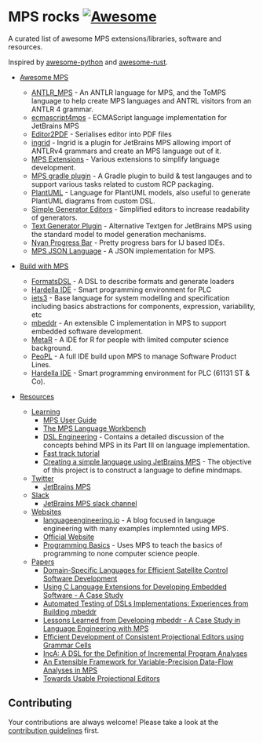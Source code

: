 # MPS rocks [![Awesome](https://cdn.rawgit.com/sindresorhus/awesome/d7305f38d29fed78fa85652e3a63e154dd8e8829/media/badge.svg)](https://github.com/sindresorhus/awesome)

A curated list of awesome MPS extensions/libraries, software and resources.

Inspired by [awesome-python](https://github.com/vinta/awesome-python/) and [awesome-rust](https://github.com/rust-unofficial/awesome-rust).

- [Awesome MPS](#awesome-MPS)
    - [ANTLR_MPS](https://github.com/CampagneLaboratory/ANTLR_MPS) - An ANTLR language for MPS, and the ToMPS language to help create MPS languages and ANTRL visitors from an ANTLR 4 grammar.
    - [ecmascript4mps](https://github.com/mar9000/ecmascript4mps) - ECMAScript language implementation for JetBrains MPS
    - [Editor2PDF](https://github.com/CampagneLaboratory/Editor2PDF) - Serialises editor into PDF files
    - [ingrid](https://github.com/premun/ingrid) - Ingrid is a plugin for JetBrains MPS allowing import of ANTLRv4 grammars and create an MPS language out of it.
    - [MPS Extensions](https://github.com/JetBrains/MPS-extensions) - Various extensions to simplify language development.
    - [MPS gradle plugin](https://github.com/mbeddr/mps-gradle-plugin) - A Gradle plugin to build & test langauges and to support various tasks related to custom RCP packaging.
    - [PlantUML](https://github.com/vjramirez/PlantUML) - Language for PlantUML models, also useful to generate PlantUML diagrams from custom DSL.
    - [Simple Generator Editors](https://github.com/coolya/mps-generator-editors) - Simplified editors to increase readability of generators.
    - [Text Generator Plugin](https://github.com/DSLFoundry/mps-plaintextgen) - Alternative Textgen for JetBrains MPS using the standard model to model generation mechanisms.
    - [Nyan Progress Bar](https://plugins.jetbrains.com/plugin/8575-nyan-progress-bar) - Pretty progress bars for IJ based IDEs. 
    - [MPS JSON Language](https://github.com/nkoester/mps-json) - A JSON implementation for MPS. 


- [Build with MPS](#build-with-mps)
    - [FormatsDSL](https://github.com/ftomassetti/FormatsDSL) - A DSL to describe formats and generate loaders
    - [Hardella IDE](https://hardella.com/en/) - Smart programming environment for PLC 
    - [iets3](https://github.com/iets3/iets3.opensource) - Base language for system modelling and specification including basics abstractions for  components, expression, variability, etc
    - [mbeddr](https://github.com/mbeddr/mbeddr.core) - An extensible C implementation in MPS to support embedded software development.
    - [MetaR](https://github.com/CampagneLaboratory/MetaR) - A IDE for R for people with limited computer science background.
    - [PeoPL](https://github.com/benbehringer/peopl) - A full IDE build upon MPS to manage Software Product Lines.
    - [Hardella IDE](https://hardella.com/en/?utm_content=bufferc3f54&utm_medium=social&utm_source=twitter.com&utm_campaign=buffer) - Smart programming environment for PLC (61131 ST & Co).
- [Resources](#resources)
    - [Learning](#learing)
        - [MPS User Guide](https://confluence.jetbrains.com/display/MPSD20173/MPS+User%27s+Guide)
        - [The MPS Language Workbench](http://campagnelab.org/publications/our-books/)
        - [DSL Engineering](http://dslbook.org/) - Contains a detailed discussion of the concepts behind MPS in its Part III on language implementation.
		- [Fast track tutorial](https://confluence.jetbrains.com/display/MPSD20173/Fast+Track+to+MPS)
		- [Creating a simple language using JetBrains MPS](https://dev.to/antoine/creating-a-simple-language-using-jetbrains-mps-c7d) - The objective of this project is to construct a language to define mindmaps.
    - [Twitter](#twitter)
        - [JetBrains MPS](https://twitter.com/jetbrains_mps)
	- [Slack](#slack)
        - [JetBrains MPS slack channel](http://slack-mps.jetbrains.com/)
    - [Websites](#websites)
        - [languageengineering.io](https://languageengineering.io) - A blog focused in language engineering with many examples implemnted using MPS.
        - [Official Website](https://www.jetbrains.com/mps/)
        - [Programming Basics](https://markusvoelter.github.io/ProgrammingBasics/) - Uses MPS to teach the basics of programming to none computer science people.
    - [Papers](#papers)
        - [Domain-Specific Languages for Efficient Satellite Control Software Development](http://mbeddr.com/files/dasia_wortmann.pdf)
        - [Using C Language Extensions for Developing Embedded Software - A Case Study](http://mbeddr.com/files/mbeddr-cs-oopsla2015-preprint.pdf)
        - [Automated Testing of DSLs Implementations: Experiences from Building mbeddr](http://mbeddr.com/files/sqj_2017.pdf)
        - [Lessons Learned from Developing mbeddr - A Case Study in Language Engineering with MPS](http://mbeddr.com/files/sosym_2017.pdf)
        - [Efficient Development of Consistent Projectional Editors using Grammar Cells](http://mbeddr.com/files/gc-sle.pdf)
        - [IncA: A DSL for the Definition of Incremental Program Analyses](http://mbeddr.com/files/inca-ase.pdf)
        - [An Extensible Framework for Variable-Precision Data-Flow Analyses in MPS](http://mbeddr.com/files/mps-df-ase.pdf)
        - [Towards Usable Projectional Editors](http://mbeddr.com/files/projectionalEditing-sle2014.pdf)

## Contributing

 Your contributions are always welcome! Please take a look at the [contribution guidelines](https://github.com/coolya/mps.rocks/blob/master/CONTRIBUTING) first.
